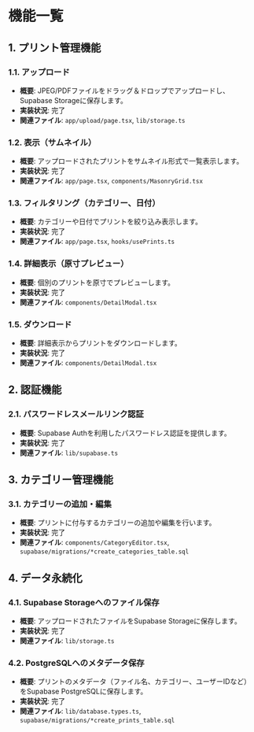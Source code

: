 # 機能一覧

## 1. プリント管理機能
### 1.1. アップロード
- **概要**: JPEG/PDFファイルをドラッグ＆ドロップでアップロードし、Supabase Storageに保存します。
- **実装状況**: 完了
- **関連ファイル**: `app/upload/page.tsx`, `lib/storage.ts`

### 1.2. 表示（サムネイル）
- **概要**: アップロードされたプリントをサムネイル形式で一覧表示します。
- **実装状況**: 完了
- **関連ファイル**: `app/page.tsx`, `components/MasonryGrid.tsx`

### 1.3. フィルタリング（カテゴリー、日付）
- **概要**: カテゴリーや日付でプリントを絞り込み表示します。
- **実装状況**: 完了
- **関連ファイル**: `app/page.tsx`, `hooks/usePrints.ts`

### 1.4. 詳細表示（原寸プレビュー）
- **概要**: 個別のプリントを原寸でプレビューします。
- **実装状況**: 完了
- **関連ファイル**: `components/DetailModal.tsx`

### 1.5. ダウンロード
- **概要**: 詳細表示からプリントをダウンロードします。
- **実装状況**: 完了
- **関連ファイル**: `components/DetailModal.tsx`

## 2. 認証機能
### 2.1. パスワードレスメールリンク認証
- **概要**: Supabase Authを利用したパスワードレス認証を提供します。
- **実装状況**: 完了
- **関連ファイル**: `lib/supabase.ts`

## 3. カテゴリー管理機能
### 3.1. カテゴリーの追加・編集
- **概要**: プリントに付与するカテゴリーの追加や編集を行います。
- **実装状況**: 完了
- **関連ファイル**: `components/CategoryEditor.tsx`, `supabase/migrations/*create_categories_table.sql`

## 4. データ永続化
### 4.1. Supabase Storageへのファイル保存
- **概要**: アップロードされたファイルをSupabase Storageに保存します。
- **実装状況**: 完了
- **関連ファイル**: `lib/storage.ts`

### 4.2. PostgreSQLへのメタデータ保存
- **概要**: プリントのメタデータ（ファイル名、カテゴリー、ユーザーIDなど）をSupabase PostgreSQLに保存します。
- **実装状況**: 完了
- **関連ファイル**: `lib/database.types.ts`, `supabase/migrations/*create_prints_table.sql`